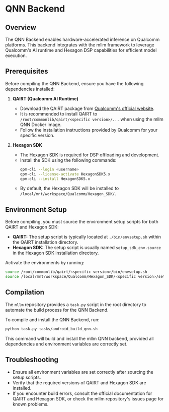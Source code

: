 # QNN Backend

## Overview

The QNN Backend enables hardware-accelerated inference on Qualcomm platforms. This backend integrates with the mllm framework to leverage Qualcomm's AI runtime and Hexagon DSP capabilities for efficient model execution.

## Prerequisites

Before compiling the QNN Backend, ensure you have the following dependencies installed:

1. **QAIRT (Qualcomm AI Runtime)**

    - Download the QAIRT package from [Qualcomm's official website](https://developer.qualcomm.com/).
    - It is recommended to install QAIRT to `/root/commonlib/qairt/<specific version>/...` when using the mllm QNN Docker image.
    - Follow the installation instructions provided by Qualcomm for your specific version.

2. **Hexagon SDK**

    - The Hexagon SDK is required for DSP offloading and development.
    - Install the SDK using the following commands:
      ```sh
      qpm-cli --login <username>
      qpm-cli --license-activate HexagonSDK5.x
      qpm-cli --install HexagonSDK5.x
      ```
    - By default, the Hexagon SDK will be installed to `/local/mnt/workspace/Qualcomm/Hexagon_SDK/`.

## Environment Setup

Before compiling, you must source the environment setup scripts for both QAIRT and Hexagon SDK:

- **QAIRT:** The setup script is typically located at `./bin/envsetup.sh` within the QAIRT installation directory.
- **Hexagon SDK:** The setup script is usually named `setup_sdk_env.source` in the Hexagon SDK installation directory.

Activate the environments by running:

```sh
source /root/commonlib/qairt/<specific version>/bin/envsetup.sh
source /local/mnt/workspace/Qualcomm/Hexagon_SDK/<specific version>/setup_sdk_env.source
```

## Compilation

The `mllm` repository provides a `task.py` script in the root directory to automate the build process for the QNN Backend.

To compile and install the QNN Backend, run:

```sh
python task.py tasks/android_build_qnn.sh
```

This command will build and install the mllm QNN backend, provided all dependencies and environment variables are correctly set.

## Troubleshooting

- Ensure all environment variables are set correctly after sourcing the setup scripts.
- Verify that the required versions of QAIRT and Hexagon SDK are installed.
- If you encounter build errors, consult the official documentation for QAIRT and Hexagon SDK, or check the mllm repository's issues page for known problems.
